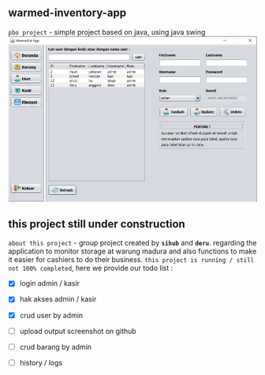 ## warmed-inventory-app
` pbo project ` - simple project based on java, using java swing
![alt text](https://raw.githubusercontent.com/xXehub/warmed-inventory-app/main/screenshot/panel_user.png)
## this project still under construction
` about this project ` - group project created by **` sihub `** and **` deru `**. regarding the application to monitor storage at warung madura and also functions to make it easier for cashiers to do their business. ` this project is running / still not 100% completed `, here we provide our todo list :
- [x] login admin / kasir
- [x] hak akses admin / kasir
- [x] crud user by admin
- [ ] upload output screenshot on github
- [ ] crud barang by admin
- [ ] history / logs

